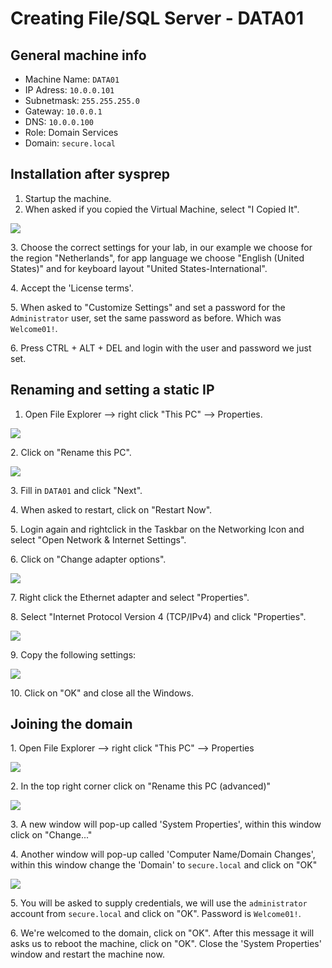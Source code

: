 # Creating File/SQL Server - DATA01

## General machine info

* Machine Name: `DATA01`
* IP Adress: `10.0.0.101`
* Subnetmask: `255.255.255.0`
* Gateway: `10.0.0.1`
* DNS: `10.0.0.100`
* Role: Domain Services
* Domain: `secure.local`

## Installation after sysprep

1. Startup the machine.
2. When asked if you copied the Virtual Machine, select "I Copied It".

![](<../../../.gitbook/assets/afbeelding (38) (1) (1).png>)

3\. Choose the correct settings for your lab, in our example we choose for the region "Netherlands", for app language we choose "English (United States)" and for keyboard layout "United States-International".

4\. Accept the 'License terms'.

5\. When asked to "Customize Settings" and set a password for the `Administrator` user, set the same password as before. Which was `Welcome01!`.

6\. Press CTRL + ALT + DEL and login with the user and password we just set.

## Renaming and setting a static IP

1. &#x20;Open File Explorer --> right click "This PC" --> Properties.

![](<../../../.gitbook/assets/afbeelding (2).png>)

2\.  Click on "Rename this PC".

![](<../../../.gitbook/assets/afbeelding (6).png>)

3\. Fill in `DATA01` and click "Next".

4\. When asked to restart, click on "Restart Now".

5\. Login again and rightclick in the Taskbar on the Networking Icon and select "Open Network & Internet Settings".

6\. Click on "Change adapter options".

![](<../../../.gitbook/assets/afbeelding (19) (1).png>)

7\. Right click the Ethernet adapter and select "Properties".

8\. Select "Internet Protocol Version 4 (TCP/IPv4) and click "Properties".

![](<../../../.gitbook/assets/afbeelding (46) (1).png>)

9\. Copy the following settings:

![](<../../../.gitbook/assets/afbeelding (44) (1) (3).png>)

10\. Click on "OK" and close all the Windows.

## Joining the domain

1\. Open File Explorer --> right click "This PC" --> Properties

![](<../../../.gitbook/assets/image (37) (1).png>)

2\. In the top right corner click on "Rename this PC (advanced)"

![](<../../../.gitbook/assets/image (63).png>)

3\. A new window will pop-up called 'System Properties', within this window click on "Change..."

4\. Another window will pop-up called 'Computer Name/Domain Changes', within this window change the 'Domain' to `secure.local` and click on "OK"

![](<../../../.gitbook/assets/image (9) (1).png>)

5\. You will be asked to supply credentials, we will use the `administrator` account from `secure.local` and click on "OK". Password is `Welcome01!`.

6\. We're welcomed to the domain, click on "OK". After this message it will asks us to reboot the machine, click on "OK". Close the 'System Properties' window and restart the machine now.

